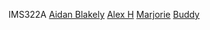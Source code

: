IMS322A
[Aidan Blakely](docs/IMS322A/Project-2-My-Gallery-aidanblake/index.html)
[Alex H](IMS322A/Project-2-My-Gallery-AlexHabes1/index.html)
[Marjorie](docs/IMS322A/Project-2-My-Gallery-bajoremmm/index.html)
[Buddy](docs/IMS322A/Project-2-My-Gallery-bhollmeyer/index.html)